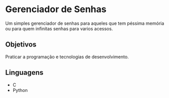 # Gerenciador de Senhas
Um simples gerenciador de senhas para aqueles que tem péssima memória ou para quem infinitas senhas para varios acessos.
## Objetivos
Praticar a programação e tecnologias de desenvolvimento.
## Linguagens
* C
* Python
